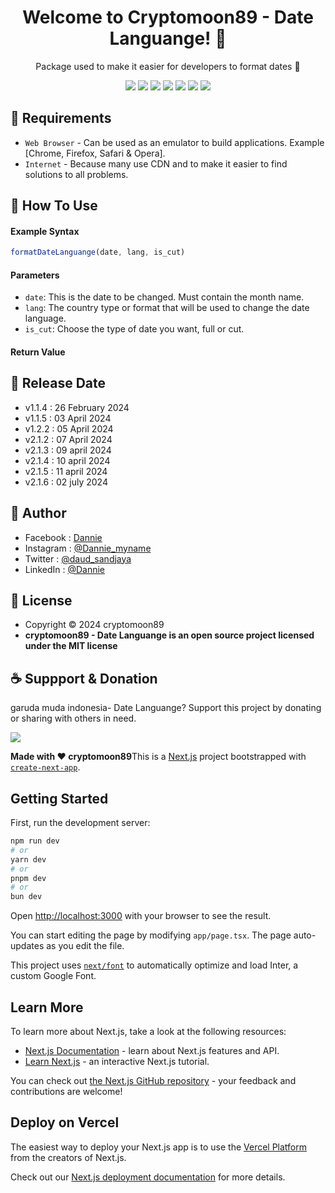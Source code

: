 <h1 align="center">Welcome to Cryptomoon89 - Date Languange! 👋 </h1>

<p align="center">Package used to make it easier for developers to format dates 💖 </p>

<p align="center">
<img src="https://img.shields.io/github/contributors/cryptomoon89/cryptomoon89-date-languange?style=flat-square">
<img src="https://img.shields.io/github/issues/cryptomoon89/cryptomoon89-date-languange?style=flat-square">
<img src="https://img.shields.io/github/stars/cryptomoon89/cryptomoon89-date-languange?style=flat-square"> 
<img src="https://img.shields.io/github/forks/cryptomoon89/cryptomoon89-date-languange?style=flat-square">
<img src="https://img.shields.io/github/last-commit/cryptomoon89/cryptomoon89-date-languange.svg?style=flat-square">
<img src="https://img.shields.io/github/languages/code-size/cryptomoon89/cryptomoon89-date-languange?style=flat-square">
<img src="https://img.shields.io/github/license/cryptomoon89/cryptomoon89-date-languange?style=flat-square">
</p>

## 💾 Requirements

* `Web Browser` - Can be used as an emulator to build applications. Example [Chrome, Firefox, Safari & Opera].
* `Internet` - Because many use CDN and to make it easier to find solutions to all problems.

## 🎯 How To Use

#### Example Syntax

```javascript
formatDateLanguange(date, lang, is_cut)
```

#### Parameters

* `date`: This is the date to be changed. Must contain the month name.
* `lang`: The country type or format that will be used to change the date language.
* `is_cut`: Choose the type of date you want, full or cut.

#### Return Value


## 📆 Release Date

* v1.1.4 : 26 February 2024
* v1.1.5 : 03 April 2024
* v1.2.2 : 05 April 2024
* v2.1.2 : 07 April 2024
* v2.1.3 : 09 april 2024
* v2.1.4 : 10 april 2024
* v2.1.5 : 11 april 2024
* v2.1.6 : 02 july  2024


## 🧑 Author

* Facebook : <a href="https://www.facebook.com/dannie"> Dannie</a>
* Instagram : <a href="https://www.instagram.com/Dannie_myname/"> @Dannie_myname</a>
* Twitter : <a href="https://twitter.com/daud_sandjaya"> @daud_sandjaya</a>
* LinkedIn :  <a href="https://www.linkedin.com/in/Dannie/"> @Dannie</a>

## 📝 License

* Copyright © 2024 cryptomoon89
* **cryptomoon89 - Date Languange is an open source project licensed under the MIT license**

## ☕️ Suppport & Donation

garuda muda indonesia- Date Languange? Support this project by donating or sharing with others in need.

<a href="https://www.buymeacoffee.com/cryptomoon89"><img src="https://img.shields.io/badge/Buy_Me_A_Coffee-FFDD00?style=for-the-badge&logo=buy-me-a-coffee&logoColor=black"/> </a>

**Made with ❤️ cryptomoon89**This is a [Next.js](https://nextjs.org/) project bootstrapped with [`create-next-app`](https://github.com/vercel/next.js/tree/canary/packages/create-next-app).

## Getting Started

First, run the development server:

```bash
npm run dev
# or
yarn dev
# or
pnpm dev
# or
bun dev
```

Open [http://localhost:3000](http://localhost:3000) with your browser to see the result.

You can start editing the page by modifying `app/page.tsx`. The page auto-updates as you edit the file.

This project uses [`next/font`](https://nextjs.org/docs/basic-features/font-optimization) to automatically optimize and load Inter, a custom Google Font.

## Learn More

To learn more about Next.js, take a look at the following resources:

- [Next.js Documentation](https://nextjs.org/docs) - learn about Next.js features and API.
- [Learn Next.js](https://nextjs.org/learn) - an interactive Next.js tutorial.

You can check out [the Next.js GitHub repository](https://github.com/vercel/next.js/) - your feedback and contributions are welcome!

## Deploy on Vercel

The easiest way to deploy your Next.js app is to use the [Vercel Platform](https://vercel.com/new?utm_medium=default-template&filter=next.js&utm_source=create-next-app&utm_campaign=create-next-app-readme) from the creators of Next.js.

Check out our [Next.js deployment documentation](https://nextjs.org/docs/deployment) for more details.
